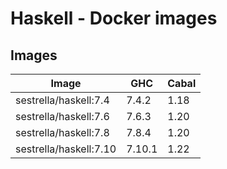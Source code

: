 # Haskell - Docker images

## Images

| Image                  | GHC    | Cabal |
| ---------------------- | ------ | ----- |
| sestrella/haskell:7.4  | 7.4.2  | 1.18  |
| sestrella/haskell:7.6  | 7.6.3  | 1.20  |
| sestrella/haskell:7.8  | 7.8.4  | 1.20  |
| sestrella/haskell:7.10 | 7.10.1 | 1.22  |
